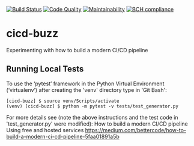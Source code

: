 [![Build Status](https://travis-ci.org/uribench/cicd-buzz.svg?branch=master)](https://travis-ci.org/uribench/cicd-buzz)
[![Code Quality](https://api.codacy.com/project/badge/Grade/c8156387b65b41aa95ea4034510f1de2)](https://www.codacy.com/app/uribench/cicd-buzz)
[![Maintainability](https://api.codeclimate.com/v1/badges/f405c99f0d7c968d57ec/maintainability)](https://codeclimate.com/github/uribench/cicd-buzz/maintainability)
[![BCH compliance](https://bettercodehub.com/edge/badge/uribench/cicd-buzz?branch=master)](https://bettercodehub.com/)

# cicd-buzz
Experimenting with how to build a modern CI/CD pipeline

Running Local Tests
-------------------
To use the ‘pytest’ framework in the Python Virtual Environment (‘virtualenv’) after creating the 'venv' directory type in 'Git Bash':
```
[cicd-buzz] $ source venv/Scripts/activate
(venv) [cicd-buzz] $ python -m pytest -v tests/test_generator.py
```

For more details see (note the above instructions and the test code in 'test_generator.py' were modified):
	How to build a modern CI/CD pipeline Using free and hosted services
	https://medium.com/bettercode/how-to-build-a-modern-ci-cd-pipeline-5faa01891a5b

